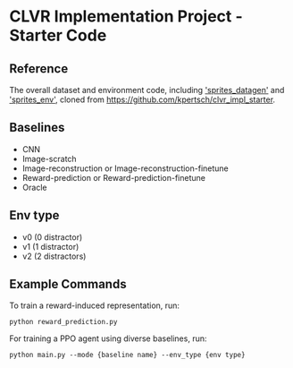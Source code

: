 # CLVR Implementation Project - Starter Code

## Reference
The overall dataset and environment code, including ['sprites_datagen'](sprites_datagen) and ['sprites_env'](sprites_env), cloned from https://github.com/kpertsch/clvr_impl_starter.

## Baselines
- CNN
- Image-scratch
- Image-reconstruction or Image-reconstruction-finetune
- Reward-prediction or Reward-prediction-finetune
- Oracle

## Env type
- v0 (0 distractor)
- v1 (1 distractor)
- v2 (2 distractors)

## Example Commands

To train a reward-induced representation, run:
```
python reward_prediction.py
```
For training a PPO agent using diverse baselines, run:
```
python main.py --mode {baseline name} --env_type {env type}
```
